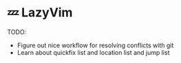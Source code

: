# 💤 LazyVim

TODO:

- Figure out nice workflow for resolving conflicts with git
- Learn about quickfix list and location list and jump list
